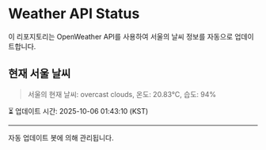 
# Weather API Status

이 리포지토리는 OpenWeather API를 사용하여 서울의 날씨 정보를 자동으로 업데이트합니다.

## 현재 서울 날씨
> 서울의 현재 날씨: overcast clouds, 온도: 20.83°C, 습도: 94%

⏳ 업데이트 시간: 2025-10-06 01:43:10 (KST)

---
자동 업데이트 봇에 의해 관리됩니다.
